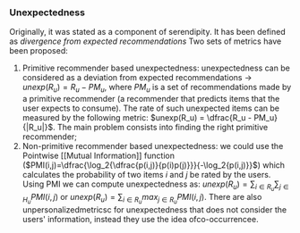 ### Unexpectedness

Originally, it was stated as a component of serendipity. It has been defined as *divergence from expected recommendations* Two sets of metrics have been proposed:
1. Primitive recommender based unexpectedness: unexpectedness can be considered as a deviation from expected recommendations → $unexp(R_u)=R_u - PM_u$, where $PM_u$ is a set of recommendations made by a primitive recommender (a recommender that predicts items that the user expects to consume). The rate of such unexpected items can be measured by the following metric: $unexp(R_u) = \dfrac{R_u - PM_u}{|R_u|}$. The main problem consists into finding the right primitive recommender;
2. Non-primitive recommender based unexpectedness: we could use the Pointwise [[Mutual Information]] function ($PMI(i,j)=\dfrac{\log_2{\dfrac{p(i,j)}{p(i)p(j)}}}{-\log_2{p(i,j)}}$) which calculates the probability of two items *i* and *j* be rated by the users. Using PMI we can compute unexpectedness as: $unexp(R_u)= \sum_{i \in R_u} \sum_{j \in H_u} PMI(i,j)$ or $unexp(R_u)= \sum_{i \in R_u} max_{j \in R_u}PMI(i,j)$. There are also unpersonalizedmetricsc for unexpectedness that does not consider the users' information, instead they use the idea ofco-occurrencee.